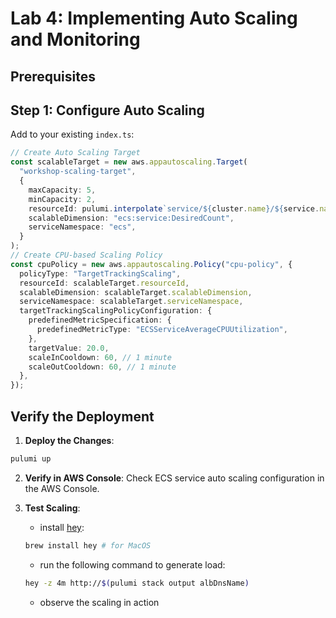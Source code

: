 # Lab 4: Implementing Auto Scaling and Monitoring

## Prerequisites

## Step 1: Configure Auto Scaling

Add to your existing `index.ts`:
```typescript
// Create Auto Scaling Target
const scalableTarget = new aws.appautoscaling.Target(
  "workshop-scaling-target",
  {
    maxCapacity: 5,
    minCapacity: 2,
    resourceId: pulumi.interpolate`service/${cluster.name}/${service.name}`,
    scalableDimension: "ecs:service:DesiredCount",
    serviceNamespace: "ecs",
  }
);
// Create CPU-based Scaling Policy
const cpuPolicy = new aws.appautoscaling.Policy("cpu-policy", {
  policyType: "TargetTrackingScaling",
  resourceId: scalableTarget.resourceId,
  scalableDimension: scalableTarget.scalableDimension,
  serviceNamespace: scalableTarget.serviceNamespace,
  targetTrackingScalingPolicyConfiguration: {
    predefinedMetricSpecification: {
      predefinedMetricType: "ECSServiceAverageCPUUtilization",
    },
    targetValue: 20.0,
    scaleInCooldown: 60, // 1 minute
    scaleOutCooldown: 60, // 1 minute
  },
});
```

## Verify the Deployment

1. **Deploy the Changes**:
```bash
pulumi up
```

2. **Verify in AWS Console**:
   Check ECS service auto scaling configuration in the AWS Console.

3. **Test Scaling**:
   - install [hey](https://github.com/rakyll/hey):

   ```bash
   brew install hey # for MacOS
   ```
   
   - run the following command to generate load:

   ```bash
   hey -z 4m http://$(pulumi stack output albDnsName)
   ```

   - observe the scaling in action
